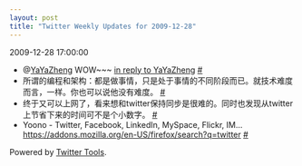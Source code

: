 ```yaml
---
layout: post
title: "Twitter Weekly Updates for 2009-12-28"
---
```


<p class='meta'>2009-12-28 17:00:00</p>

<ul class="aktt_tweet_digest">
	<li>@<a href="http://twitter.com/YaYaZheng">YaYaZheng</a> WOW~~~ <a href="http://twitter.com/YaYaZheng/statuses/4467822814">in reply to YaYaZheng</a> <a href="http://twitter.com/Joshua_C/statuses/7118009292">#</a></li>
	<li>所谓的编程和架构：都是做事情，只是处于事情的不同阶段而已。就技术难度而言，一样。你也可以说他没有难度。 <a href="http://twitter.com/Joshua_C/statuses/7001694475">#</a></li>
	<li>终于又可以上网了，看来想和twitter保持同步是很难的。同时也发现从twitter 上节省下来的时间可不是个小数字。 <a href="http://twitter.com/Joshua_C/statuses/6985116712">#</a></li>
	<li>Yoono - Twitter, Facebook, LinkedIn, MySpace, Flickr, IM... <a href="https://addons.mozilla.org/en-US/firefox/search?q=twitter" rel="nofollow">https://addons.mozilla.org/en-US/firefox/search?q=twitter</a> <a href="http://twitter.com/Joshua_C/statuses/6922877901">#</a></li>
</ul>
<p class="aktt_credit">Powered by <a href="http://alexking.org/projects/wordpress">Twitter Tools</a>.</p>